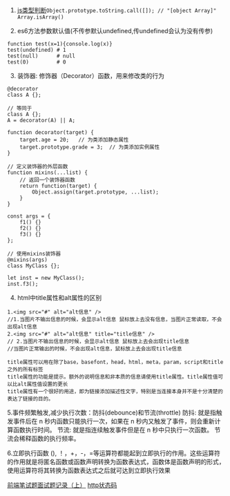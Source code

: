 1. [js类型判断](https://juejin.im/post/5b19f96b51882513e9059658)`Object.prototype.toString.call([]); // "[object Array]"` `Array.isArray()`  

2. es6方法参数默认值(不传参默认undefined,传undefined会认为没有传参)
```es6
function test(x=1){console.log(x)}
test(undefined) # 1
test(null)      # null
test(0)         # 0
```

3. 装饰器: 修饰器（Decorator）函数，用来修改类的行为
```es6
@decorator
class A {};

// 等同于
class A {};
A = decorator(A) || A;

function decorator(target) {
    target.age = 20;   // 为类添加静态属性
    target.prototype.grade = 3;  // 为类添加实例属性
}
```
```es6
// 定义装饰器的外层函数
function mixins(...list) {
    // 返回一个装饰器函数
    return function(target) {
        Object.assign(target.prototype, ...list);
    }
}

const args = {
    f1() {}
    f2() {}
    f3() {}
};

// 使用mixins装饰器
@mixins(args)
class MyClass {};

let inst = new MyClass();
inst.f3();
```

4. html中title属性和alt属性的区别
```
1.<img src="#" alt="alt信息" />
//1.当图片不输出信息的时候，会显示alt信息 鼠标放上去没有信息，当图片正常读取，不会出现alt信息
2.<img src="#" alt="alt信息" title="title信息" />
// 2.当图片不输出信息的时候，会显示alt信息 鼠标放上去会出现title信息
//当图片正常输出的时候，不会出现alt信息，鼠标放上去会出现title信息
```
```
title属性可以用在除了base，basefont，head，html，meta，param，script和title之外的所有标签
title属性的功能是提示。额外的说明信息和非本质的信息请使用title属性。title属性值可以比alt属性值设置的更长
title属性有一个很好的用途，即为链接添加描述性文字，特别是当连接本身并不是十分清楚的表达了链接的目的。
```

5.事件频繁触发,减少执行次数：防抖(debounce)和节流(throttle)
防抖: 就是指触发事件后在 n 秒内函数只能执行一次，如果在 n 秒内又触发了事件，则会重新计算函数执行时间。
节流: 就是指连续触发事件但是在 n 秒中只执行一次函数。 节流会稀释函数的执行频率。

6.立即执行函数
(), ！，+，-，=等运算符都能起到立即执行的作用。这些运算符的作用就是将匿名函数或函数声明转换为函数表达式，函数体是函数声明的形式，使用运算符将其转换为函数表达式之后就可达到立即执行效果

[前端笔试题面试题记录（上）](https://juejin.im/post/5aad40e4f265da237f1e12ed)
[http状态码](https://juejin.im/post/590082e6a22b9d0065be1a5c)
